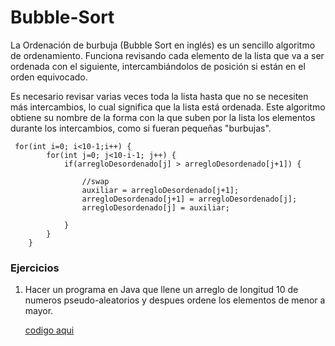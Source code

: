 # Bubble-Sort

La Ordenación de burbuja (Bubble Sort en inglés) es un sencillo algoritmo de ordenamiento. Funciona revisando cada elemento de la lista que va a ser ordenada con el siguiente, intercambiándolos de posición si están en el orden equivocado. 

Es necesario revisar varias veces toda la lista hasta que no se necesiten más intercambios, lo cual significa que la lista está ordenada. Este algoritmo obtiene su nombre de la forma con la que suben por la lista los elementos durante los intercambios, como si fueran pequeñas "burbujas". 


     for(int i=0; i<10-1;i++) {
			for(int j=0; j<10-i-1; j++) {
				if(arregloDesordenado[j] > arregloDesordenado[j+1]) {
					
					//swap
					auxiliar = arregloDesordenado[j+1];
					arregloDesordenado[j+1] = arregloDesordenado[j];
					arregloDesordenado[j] = auxiliar;
					
				}
			}
		}
    
### Ejercicios

1. Hacer un programa en Java que llene un arreglo de longitud 10 de numeros pseudo-aleatorios y despues 
   ordene los elementos de menor a mayor.
   
   [codigo aqui](https://github.com/UrielMendozaG/Bubble-Sort/blob/master/Bubble%20Sort/src/com/BubbleSort/app/Bubble.java)
